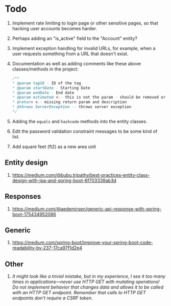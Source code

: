 # Todo

1. Implement rate limiting to login page or other sensitive pages, so that hacking user accounts becomes harder.

2. Perhaps adding an "is_active" field to the "Account" entity?

3. Implement exception handling for invalid URLs, for example, when a user requests something from a URL that doesn't exist.

4. Documentation as well as adding comments like these above classes/methods in the project:

    ```Java
   /**
   * @param tagID - ID of the tag
   * @param startDate - Starting Date
   * @param endDate - End date
   * @param estimated <-- this is not the param - should be removed or fix doc
   * @return <-- missing return param and description
   * @throws ServerException -- throws server exception
   */
   ```

5. Adding the `equals` and `hashcode` methods into the entity classes.

6. Edit the password validation constraint messages to be some kind of list.

7. Add square feet (ft2) as a new area unit


## Entity design


1. https://medium.com/@bubu.tripathy/best-practices-entity-class-design-with-jpa-and-spring-boot-6f703339ab3d


## Responses


1. https://medium.com/@aedemirsen/generic-api-response-with-spring-boot-175434952086


## Generic


1. https://medium.com/spring-boot/improve-your-spring-boot-code-readability-by-237-17ca97f1d2e4


## Other


1. _It might look like a trivial mistake, but in my experience, I see it too many times in
applications—never use HTTP GET with mutating operations! Do not implement behavior that
changes data and allows it to be called with an HTTP GET endpoint. Remember that calls to HTTP
GET endpoints don't require a CSRF token._
